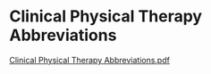 # Clinical Physical Therapy Abbreviations

[Clinical Physical Therapy Abbreviations.pdf](Clinical%20Physical%20Therapy%20Abbreviations%20d71b10362a2149ee8435d980da9a4cbd/Clinical_Physical_Therapy_Abbreviations.pdf)